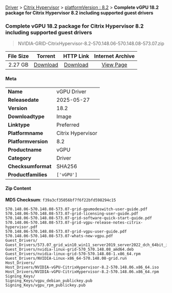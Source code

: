 
[Driver](/README.md)  >  [Citrix Hypervisor](/index/Driver/Citrix_Hypervisor.md)  >  [platformVersion : 8.2](/index/Driver/Citrix_Hypervisor/8.2.md)  >  **Complete vGPU 18.2 package for Citrix Hypervisor 8.2 including supported guest drivers**


###    Complete vGPU 18.2 package for Citrix Hypervisor 8.2 including supported guest drivers

> NVIDIA-GRID-CitrixHypervisor-8.2-570.148.06-570.148.08-573.07.zip   


| **File Size** | **Torrent**  | **HTTP Link** | **Internet Archive** |
|:-------------:|:------------:|:-------------:|:--------------------:|
| 2.27 GB |  [Download](https://archive.org/download/nvgpu_NVIDIA-GRID-CitrixHypervisor-8.2-570.148.06-570.148.08-573.07.zip/nvgpu_NVIDIA-GRID-CitrixHypervisor-8.2-570.148.06-570.148.08-573.07.zip_archive.torrent)       | [Download](https://archive.org/compress/nvgpu_NVIDIA-GRID-CitrixHypervisor-8.2-570.148.06-570.148.08-573.07.zip) | [View Page](https://archive.org/details/nvgpu_NVIDIA-GRID-CitrixHypervisor-8.2-570.148.06-570.148.08-573.07.zip)       |

#### Meta

<table>
<tr><td><strong>Name</strong></td><td>vGPU Driver</td></tr>
<tr><td><strong>Releasedate</strong></td><td>2025-05-27</td></tr>
<tr><td><strong>Version</strong></td><td>18.2</td></tr>
<tr><td><strong>Downloadtype</strong></td><td>Image</td></tr>
<tr><td><strong>Linktype</strong></td><td>Preferred</td></tr>
<tr><td><strong>Platformname</strong></td><td>Citrix Hypervisor</td></tr>
<tr><td><strong>Platformversion</strong></td><td>8.2</td></tr>
<tr><td><strong>Productname</strong></td><td>vGPU</td></tr>
<tr><td><strong>Category</strong></td><td>Driver</td></tr>
<tr><td><strong>Checksumformat</strong></td><td>SHA256</td></tr>
<tr><td><strong>Productfamilies</strong></td><td><code>['vGPU']</code></td></tr>
</table>

#### Zip Content

**MD5 Checksum**: `f39a3cf35056bf7f6f22bfd598294c15`

```text
570.148.06-570.148.08-573.07-grid-gpumodeswitch-user-guide.pdf
570.148.06-570.148.08-573.07-grid-licensing-user-guide.pdf
570.148.06-570.148.08-573.07-grid-software-quick-start-guide.pdf
570.148.06-570.148.08-573.07-grid-vgpu-release-notes-citrix-hypervisor.pdf
570.148.06-570.148.08-573.07-grid-vgpu-user-guide.pdf
570.148.06-570.148.08-573.07-whats-new-vgpu.pdf
Guest_Drivers/
Guest_Drivers/573.07_grid_win10_win11_server2019_server2022_dch_64bit_international.exe
Guest_Drivers/nvidia-linux-grid-570_570.148.08_amd64.deb
Guest_Drivers/nvidia-linux-grid-570-570.148.08-1.x86_64.rpm
Guest_Drivers/NVIDIA-Linux-x86_64-570.148.08-grid.run
Host_Drivers/
Host_Drivers/NVIDIA-vGPU-CitrixHypervisor-8.2-570.148.06.x86_64.iso
Host_Drivers/NVIDIA-vGPU-CitrixHypervisor-8.2-570.148.06.x86_64.rpm
Signing_Keys/
Signing_Keys/vgpu_debian_publickey.pub
Signing_Keys/vgpu_rpm_publickey.pub
```